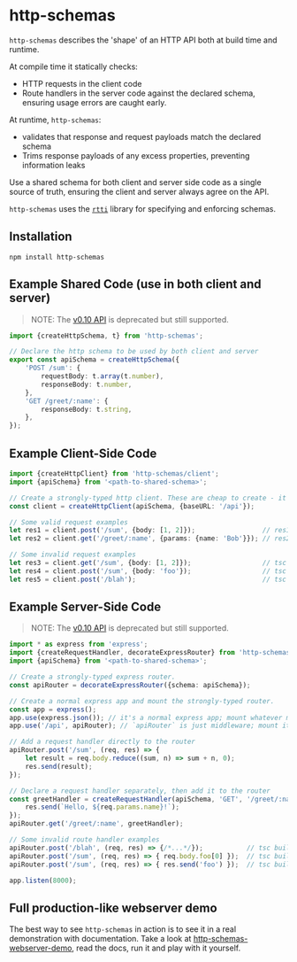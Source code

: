 # http-schemas

`http-schemas` describes the 'shape' of an HTTP API both at build time and runtime. 

At compile time it statically checks:
* HTTP requests in the client code
* Route handlers in the server code
against the declared schema, ensuring usage errors are caught early.
  
At runtime, `http-schemas`:
* validates that response and request payloads match the declared schema
* Trims response payloads of any excess properties, preventing information leaks

Use a shared schema for both client and server side code as a single source of truth, ensuring 
the client and server always agree on the API.


`http-schemas` uses the [`rtti`](https://github.com/yortus/rtti) library for specifying and enforcing schemas.

## Installation

`npm install http-schemas`


## Example Shared Code (use in both client and server)

> NOTE: The [v0.10 API](https://github.com/yortus/http-schemas/tree/v0.10#example-shared-code-use-in-both-client-and-server) is deprecated but still supported.

```ts
import {createHttpSchema, t} from 'http-schemas';

// Declare the http schema to be used by both client and server
export const apiSchema = createHttpSchema({
    'POST /sum': {
        requestBody: t.array(t.number),
        responseBody: t.number,
    },
    'GET /greet/:name': {
        responseBody: t.string,
    },
});
```


## Example Client-Side Code
```ts
import {createHttpClient} from 'http-schemas/client';
import {apiSchema} from '<path-to-shared-schema>';

// Create a strongly-typed http client. These are cheap to create - it's fine to have many of them.
const client = createHttpClient(apiSchema, {baseURL: '/api'});

// Some valid request examples
let res1 = client.post('/sum', {body: [1, 2]});                 // res1: Promise<number>
let res2 = client.get('/greet/:name', {params: {name: 'Bob'}}); // res2: Promise<string>

// Some invalid request examples
let res3 = client.get('/sum', {body: [1, 2]});                  // tsc build error & runtime error
let res4 = client.post('/sum', {body: 'foo'});                  // tsc build error & runtime error
let res5 = client.post('/blah');                                // tsc build error & runtime error
```


## Example Server-Side Code

> NOTE: The [v0.10 API](https://github.com/yortus/http-schemas/tree/v0.10#example-server-side-code) is deprecated but still supported.

```ts
import * as express from 'express';
import {createRequestHandler, decorateExpressRouter} from 'http-schemas/server';
import {apiSchema} from '<path-to-shared-schema>';

// Create a strongly-typed express router.
const apiRouter = decorateExpressRouter({schema: apiSchema});

// Create a normal express app and mount the strongly-typed router.
const app = express();
app.use(express.json()); // it's a normal express app; mount whatever middleware you want
app.use('/api', apiRouter); // `apiRouter` is just middleware; mount it wherever you want

// Add a request handler directly to the router
apiRouter.post('/sum', (req, res) => {
    let result = req.body.reduce((sum, n) => sum + n, 0);
    res.send(result);
});

// Declare a request handler separately, then add it to the router
const greetHandler = createRequestHandler(apiSchema, 'GET', '/greet/:name', (req, res) => {
    res.send(`Hello, ${req.params.name}!`);
});
apiRouter.get('/greet/:name', greetHandler);

// Some invalid route handler examples
apiRouter.post('/blah', (req, res) => {/*...*/});           // tsc build error & runtime error
apiRouter.post('/sum', (req, res) => { req.body.foo[0] });  // tsc build error & runtime error
apiRouter.post('/sum', (req, res) => { res.send('foo') });  // tsc build error & runtime error

app.listen(8000);
```

## Full production-like webserver demo

The best way to see `http-schemas` in action is to see it in a real demonstration with documentation. Take a look at [http-schemas-webserver-demo](https://github.com/Antman261/http-schemas-webserver-demo), read the docs, run it and play with it yourself.
